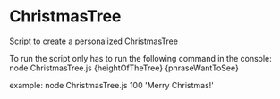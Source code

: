 # ChristmasTree
Script to create a personalized ChristmasTree


To run the script only has to run the following command in the console:
node ChristmasTree.js {heightOfTheTree} {phraseWantToSee}

example: node ChristmasTree.js 100 'Merry Christmas!'

